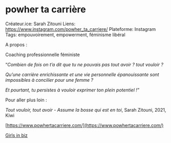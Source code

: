 # powher ta carrière

Créateur.ice: Sarah Zitouni
Liens: https://www.instagram.com/powher_ta_carriere/
Plateforme: Instagram
Tags: empouvoirement, empowerment, féminisme libéral

A propos :

Coaching professionnelle féministe

“*Combien de fois on t’a dit que tu ne pouvais pas tout avoir ? tout vouloir ?*

*Qu’une carrière enrichissante et une vie personnelle épanouissante sont impossibles à concilier pour une femme ?*

*Et pourtant, tu persistes à vouloir exprimer ton plein potentiel !”*

Pour aller plus loin :

*Tout vouloir, tout avoir - Assume la bosse qui est en toi*, Sarah Zitouni, 2021, Kiwi

[https://www.powhertacarriere.com/](https://www.powhertacarriere.com/)

[Girls in biz](https://girlzinbiz.fr/)